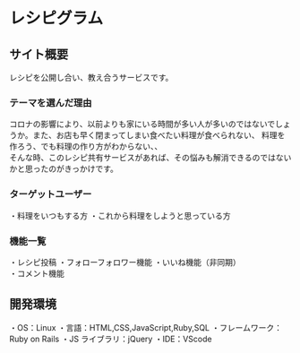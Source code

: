 # レシピグラム  

## サイト概要  
レシピを公開し合い、教え合うサービスです。  

### テーマを選んだ理由  
コロナの影響により、以前よりも家にいる時間が多い人が多いのではないでしょうか。また、お店も早く閉まってしまい食べたい料理が食べられない、
料理を作ろう、でも料理の作り方がわからない、、  
そんな時、このレシピ共有サービスがあれば、その悩みも解消できるのではないかと思ったのがきっかけです。  

### ターゲットユーザー  
・料理をいつもする方
・これから料理をしようと思っている方  

### 機能一覧  
・レシピ投稿
・フォローフォロワー機能
・いいね機能（非同期）  
・コメント機能  

## 開発環境  
・OS：Linux
・言語：HTML,CSS,JavaScript,Ruby,SQL
・フレームワーク：Ruby on Rails
・JS ライブラリ：jQuery
・IDE：VScode

